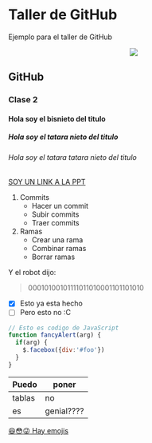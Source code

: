 # Taller de GitHub 
Ejemplo para el taller de GitHub

<p align="center">
  <img src="https://orienten.me/media/institution/thumbnails/escuela-da-vinci_MoK2MAJ.png.180x180_q70_crop.jpg">
</p>

## GitHub
### Clase 2 
#### Hola soy el bisnieto del titulo
##### Hola soy el tatara nieto del titulo
###### Hola soy el tatara tatara nieto del titulo

[SOY UN LINK A LA PPT](https://docs.google.com/presentation/d/1bLBQqPOvkaWs9K_CzwnMs4NfZOd7Ue7LOCCBXm_gxss/edit?usp=sharing)

1. Commits
   * Hacer un commit
   * Subir commits
   * Traer commits
2. Ramas
   * Crear una rama
   * Combinar ramas
   * Borrar ramas
  
Y el robot dijo: 
> 00010100101111011010001101101010

- [X] Esto ya esta hecho
- [ ] Pero esto no :C

```javascript
// Esto es codigo de JavaScript
function fancyAlert(arg) {
  if(arg) {
    $.facebox({div:'#foo'})
  }
}
```

Puedo | poner
------------ | -------------
tablas | no
es | genial????

[:laughing::flushed::stuck_out_tongue_winking_eye: Hay emojis](https://github.com/ikatyang/emoji-cheat-sheet/blob/master/README.md)
